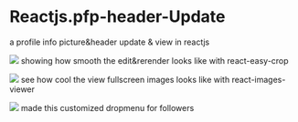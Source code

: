 # Reactjs.pfp-header-Update
a profile info picture&amp;header update &amp; view in reactjs

![]([https://github.com/Your_Repository_Name/Your_GIF_Name.gif](https://github.com/Ebrahim-Ramadan/Reactjs.pfp-header-Update/blob/main/howandwhere-progress/github-profileUpdate01%20-%20edit.gif)https://github.com/Ebrahim-Ramadan/Reactjs.pfp-header-Update/blob/main/howandwhere-progress/github-profileUpdate01%20-%20edit.gif)
showing how smooth the edit&rerender looks like with react-easy-crop

![]([[https://github.com/Your_Repository_Name/Your_GIF_Name.gif](https://github.com/Ebrahim-Ramadan/Reactjs.pfp-header-Update/blob/main/howandwhere-progress/github-profileUpdate01%20-%20edit.gif)https://github.com/Ebrahim-Ramadan/Reactjs.pfp-header-Update/blob/main/howandwhere-progress/github-profileUpdate01%20-%20edit.gif](https://github.com/Ebrahim-Ramadan/Reactjs.pfp-header-Update/blob/main/howandwhere-progress/github-profileUdate03%20-view.gif)https://github.com/Ebrahim-Ramadan/Reactjs.pfp-header-Update/blob/main/howandwhere-progress/github-profileUdate03%20-view.gif)
see how cool the view fullscreen images looks like with react-images-viewer

![]([https://github.com/Ebrahim-Ramadan/Reactjs.pfp-header-Update/blob/main/howandwhere-progress/github-profileUpdate02%20-%20followerdropmenu.gif)
made this customized dropmenu for followers

